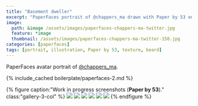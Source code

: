 ```yaml
---
title: "Basement dweller"
excerpt: "PaperFaces portrait of @chappers_ma drawn with Paper by 53 on an iPad."
image: 
  path: &image /assets/images/paperfaces-chappers-ma-twitter.jpg 
  feature: *image
  thumbnail: /assets/images/paperfaces-chappers-ma-twitter-150.jpg
categories: [paperfaces]
tags: [portrait, illustration, Paper by 53, texture, beard]
---
```


PaperFaces avatar portrait of <a href="https://twitter.com/chappers_ma">@chappers_ma</a>.

{% include_cached boilerplate/paperfaces-2.md %}

{% figure caption:"Work in progress screenshots (**Paper by 53**)." class:"gallery-3-col" %}
[![](/assets/images/paperfaces-chappers-ma-process-1-600.jpg)](/assets/images/paperfaces-chappers-ma-process-1-lg.jpg)
[![](/assets/images/paperfaces-chappers-ma-process-2-600.jpg)](/assets/images/paperfaces-chappers-ma-process-2-lg.jpg)
[![](/assets/images/paperfaces-chappers-ma-process-3-600.jpg)](/assets/images/paperfaces-chappers-ma-process-3-lg.jpg)
[![](/assets/images/paperfaces-chappers-ma-process-4-600.jpg)](/assets/images/paperfaces-chappers-ma-process-4-lg.jpg)
[![](/assets/images/paperfaces-chappers-ma-process-5-600.jpg)](/assets/images/paperfaces-chappers-ma-process-5-lg.jpg)
[![](/assets/images/paperfaces-chappers-ma-process-6-600.jpg)](/assets/images/paperfaces-chappers-ma-process-6-lg.jpg)
{% endfigure %}
